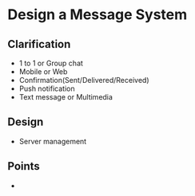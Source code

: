 # Design a Message System

## Clarification
- 1 to 1 or Group chat
- Mobile or Web
- Confirmation(Sent/Delivered/Received) 
- Push notification
- Text message or Multimedia

## Design 
- Server management

## Points
- 